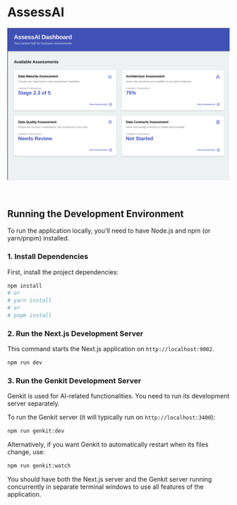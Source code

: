 # AssessAI

![AssessAI Dashboard](dashboard.png)


<br />

## Running the Development Environment

To run the application locally, you'll need to have Node.js and npm (or yarn/pnpm) installed.

### 1. Install Dependencies

First, install the project dependencies:

```bash
npm install
# or
# yarn install
# or
# pnpm install
```

### 2. Run the Next.js Development Server

This command starts the Next.js application on `http://localhost:9002`.

```bash
npm run dev
```

### 3. Run the Genkit Development Server

Genkit is used for AI-related functionalities. You need to run its development server separately.

To run the Genkit server (it will typically run on `http://localhost:3400`):

```bash
npm run genkit:dev
```

Alternatively, if you want Genkit to automatically restart when its files change, use:

```bash
npm run genkit:watch
```

You should have both the Next.js server and the Genkit server running concurrently in separate terminal windows to use all features of the application.
